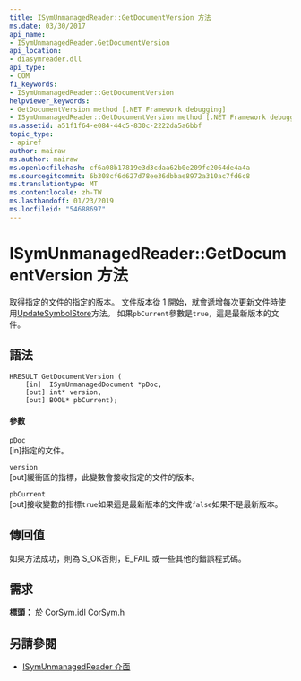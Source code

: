 ```yaml
---
title: ISymUnmanagedReader::GetDocumentVersion 方法
ms.date: 03/30/2017
api_name:
- ISymUnmanagedReader.GetDocumentVersion
api_location:
- diasymreader.dll
api_type:
- COM
f1_keywords:
- ISymUnmanagedReader::GetDocumentVersion
helpviewer_keywords:
- GetDocumentVersion method [.NET Framework debugging]
- ISymUnmanagedReader::GetDocumentVersion method [.NET Framework debugging]
ms.assetid: a51f1f64-e084-44c5-830c-2222da5a6bbf
topic_type:
- apiref
author: mairaw
ms.author: mairaw
ms.openlocfilehash: cf6a08b17819e3d3cdaa62b0e209fc2064de4a4a
ms.sourcegitcommit: 6b308cf6d627d78ee36dbbae8972a310ac7fd6c8
ms.translationtype: MT
ms.contentlocale: zh-TW
ms.lasthandoff: 01/23/2019
ms.locfileid: "54688697"
---
```

# <a name="isymunmanagedreadergetdocumentversion-method"></a>ISymUnmanagedReader::GetDocumentVersion 方法
取得指定的文件的指定的版本。 文件版本從 1 開始，就會遞增每次更新文件時使用[UpdateSymbolStore](../../../../docs/framework/unmanaged-api/diagnostics/isymunmanagedreader-updatesymbolstore-method.md)方法。 如果`pbCurrent`參數是`true`，這是最新版本的文件。  
  
## <a name="syntax"></a>語法  
  
```  
HRESULT GetDocumentVersion (  
    [in]  ISymUnmanagedDocument *pDoc,  
    [out] int* version,  
    [out] BOOL* pbCurrent);  
```  
  
#### <a name="parameters"></a>參數  
 `pDoc`  
 [in]指定的文件。  
  
 `version`  
 [out]緩衝區的指標，此變數會接收指定的文件的版本。  
  
 `pbCurrent`  
 [out]接收變數的指標`true`如果這是最新版本的文件或`false`如果不是最新版本。  
  
## <a name="return-value"></a>傳回值  
 如果方法成功，則為 S_OK否則，E_FAIL 或一些其他的錯誤程式碼。  
  
## <a name="requirements"></a>需求  
 **標頭：** 於 CorSym.idl CorSym.h  
  
## <a name="see-also"></a>另請參閱
- [ISymUnmanagedReader 介面](../../../../docs/framework/unmanaged-api/diagnostics/isymunmanagedreader-interface.md)

